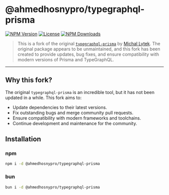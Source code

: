 # @ahmedhosnypro/typegraphql-prisma

[![NPM Version](https://img.shields.io/npm/v/@ahmedhosnypro/typegraphql-prisma.svg)](https://www.npmjs.com/package/@ahmedhosnypro/typegraphql-prisma)
[![License](https://img.shields.io/npm/l/@ahmedhosnypro/typegraphql-prisma.svg)](https://github.com/ahmedhosnypro/typegraphql-prisma/blob/release/LICENSE)
[![NPM Downloads](https://img.shields.io/npm/dm/@ahmedhosnypro/typegraphql-prisma.svg)](https://www.npmjs.com/package/@ahmedhosnypro/typegraphql-prisma)

>
> This is a fork of the original [`typegraphql-prisma`](https://github.com/MichalLytek/typegraphql-prisma) by [Michal Lytek](https://github.com/MichalLytek). The original package appears to be unmaintained, and this fork has been created to provide updates, bug fixes, and ensure compatibility with modern versions of Prisma and TypeGraphQL.

---

## Why this fork?

The original `typegraphql-prisma` is an incredible tool, but it has not been updated in a while. This fork aims to:
-   Update dependencies to their latest versions.
-   Fix outstanding bugs and merge community pull requests.
-   Ensure compatibility with modern frameworks and toolchains.
-   Continue development and maintenance for the community.

## Installation

### npm
```bash
npm i -d @ahmedhosnypro/typegraphql-prisma
```

### bun 
```bash
bun i -d @ahmedhosnypro/typegraphql-prisma
```